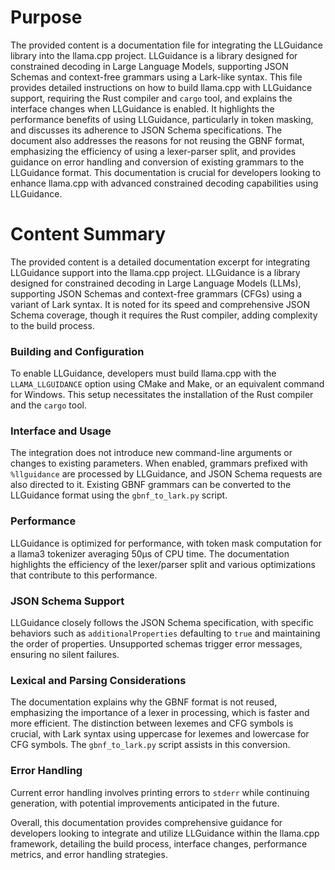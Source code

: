 # Purpose
The provided content is a documentation file for integrating the LLGuidance library into the llama.cpp project. LLGuidance is a library designed for constrained decoding in Large Language Models, supporting JSON Schemas and context-free grammars using a Lark-like syntax. This file provides detailed instructions on how to build llama.cpp with LLGuidance support, requiring the Rust compiler and `cargo` tool, and explains the interface changes when LLGuidance is enabled. It highlights the performance benefits of using LLGuidance, particularly in token masking, and discusses its adherence to JSON Schema specifications. The document also addresses the reasons for not reusing the GBNF format, emphasizing the efficiency of using a lexer-parser split, and provides guidance on error handling and conversion of existing grammars to the LLGuidance format. This documentation is crucial for developers looking to enhance llama.cpp with advanced constrained decoding capabilities using LLGuidance.
# Content Summary
The provided content is a detailed documentation excerpt for integrating LLGuidance support into the llama.cpp project. LLGuidance is a library designed for constrained decoding in Large Language Models (LLMs), supporting JSON Schemas and context-free grammars (CFGs) using a variant of Lark syntax. It is noted for its speed and comprehensive JSON Schema coverage, though it requires the Rust compiler, adding complexity to the build process.

### Building and Configuration
To enable LLGuidance, developers must build llama.cpp with the `LLAMA_LLGUIDANCE` option using CMake and Make, or an equivalent command for Windows. This setup necessitates the installation of the Rust compiler and the `cargo` tool.

### Interface and Usage
The integration does not introduce new command-line arguments or changes to existing parameters. When enabled, grammars prefixed with `%llguidance` are processed by LLGuidance, and JSON Schema requests are also directed to it. Existing GBNF grammars can be converted to the LLGuidance format using the `gbnf_to_lark.py` script.

### Performance
LLGuidance is optimized for performance, with token mask computation for a llama3 tokenizer averaging 50μs of CPU time. The documentation highlights the efficiency of the lexer/parser split and various optimizations that contribute to this performance.

### JSON Schema Support
LLGuidance closely follows the JSON Schema specification, with specific behaviors such as `additionalProperties` defaulting to `true` and maintaining the order of properties. Unsupported schemas trigger error messages, ensuring no silent failures.

### Lexical and Parsing Considerations
The documentation explains why the GBNF format is not reused, emphasizing the importance of a lexer in processing, which is faster and more efficient. The distinction between lexemes and CFG symbols is crucial, with Lark syntax using uppercase for lexemes and lowercase for CFG symbols. The `gbnf_to_lark.py` script assists in this conversion.

### Error Handling
Current error handling involves printing errors to `stderr` while continuing generation, with potential improvements anticipated in the future.

Overall, this documentation provides comprehensive guidance for developers looking to integrate and utilize LLGuidance within the llama.cpp framework, detailing the build process, interface changes, performance metrics, and error handling strategies.
